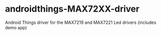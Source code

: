 # androidthings-MAX72XX-driver
Android Things driver for the MAX7219 and MAX7221 Led drivers  (includes demo app)
